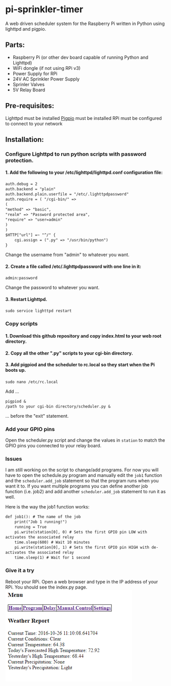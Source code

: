 # pi-sprinkler-timer
A web driven scheduler system for the Raspberry Pi written in Python using lighttpd and pigpio.

## Parts:
* Raspberry Pi (or other dev board capable of running Python and Lighttpd)
 * WiFi dongle (if not using RPi v3)
 * Power Supply for RPi
* 24V AC Sprinkler Power Supply
* Sprinler Valves
* 5V Relay Board

## Pre-requisites:
Lighttpd must be installed
[Pigpio](http://abyz.co.uk/rpi/pigpio/) must be installed
RPi must be configured to connect to your network

## Installation:
### Configure Lighttpd to run python scripts with password protection.

#### 1. Add the following to your /etc/lighttpd/lighttpd.conf configuration file:

```
auth.debug = 2
auth.backend = "plain"
auth.backend.plain.userfile = "/etc/.lighttpdpassword"
auth.require = ( "/cgi-bin/" =>
(
"method" => "basic",
"realm" => "Password protected area",
"require" => "user=admin"
)
)
$HTTP["url"] =~ "^/" {
    cgi.assign = (".py" => "/usr/bin/python")
}
```

Change the username from "admin" to whatever you want.

#### 2. Create a file called /etc/.lighttpdpassword with one line in it:

`admin:password`

Change the password to whatever you want.

#### 3. Restart Lighttpd.

`sudo service lighttpd restart`

### Copy scripts
#### 1. Download this github repository and copy index.html to your web root directory.
#### 2. Copy all the other ".py" scripts to your cgi-bin directory.
#### 3. Add pigpiod and the scheduler to rc.local so they start when the Pi boots up.

`sudo nano /etc/rc.local`

Add ...

```
pigpiod &
/path to your cgi-bin directory/scheduler.py &
```

... before the "exit" statement.

### Add your GPIO pins
Open the scheduler.py script and change the values in `station` to match the GPIO pins you connected to your relay board.

### Issues
I am still working on the script to change/add programs. For now you will have to open the schedule.py program and manually edit the `job1` function and the `scheduler.add_job` statement so that the program runs when you want it to. If you want multiple programs you can define another job function (i.e. job2) and add another `scheduler.add_job` statement to run it as well.

Here is the way the job1 function works:

```
def job1(): # The name of the job
    print("Job 1 running!")
    running = True
    pi.write(station[0], 0) # Sets the first GPIO pin LOW with activates the associated relay
    time.sleep(600) # Wait 10 minutes
    pi.write(station[0], 1) # Sets the first GPIO pin HIGH with de-activates the associated relay
    time.sleep(1) # Wait for 1 second
```



### Give it a try
Reboot your RPi. Open a web browser and type in the IP address of your RPi. You should see the index.py page.
![pi-sprinker-timer main web page](/images/home.png)

